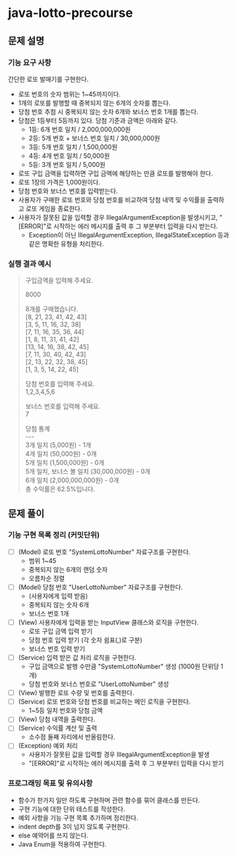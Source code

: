 # java-lotto-precourse

## 문제 설명
### 기능 요구 사항
간단한 로또 발매기를 구현한다.

- 로또 번호의 숫자 범위는 1~45까지이다.
- 1개의 로또를 발행할 때 중복되지 않는 6개의 숫자를 뽑는다.
- 당첨 번호 추첨 시 중복되지 않는 숫자 6개와 보너스 번호 1개를 뽑는다.
- 당첨은 1등부터 5등까지 있다. 당첨 기준과 금액은 아래와 같다. 
  - 1등: 6개 번호 일치 / 2,000,000,000원
  - 2등: 5개 번호 + 보너스 번호 일치 / 30,000,000원
  - 3등: 5개 번호 일치 / 1,500,000원
  - 4등: 4개 번호 일치 / 50,000원
  - 5등: 3개 번호 일치 / 5,000원
- 로또 구입 금액을 입력하면 구입 금액에 해당하는 만큼 로또를 발행해야 한다.
- 로또 1장의 가격은 1,000원이다.
- 당첨 번호와 보너스 번호를 입력받는다.
- 사용자가 구매한 로또 번호와 당첨 번호를 비교하여 당첨 내역 및 수익률을 출력하고 로또 게임을 종료한다.
- 사용자가 잘못된 값을 입력할 경우 IllegalArgumentException을 발생시키고, "[ERROR]"로 시작하는 에러 메시지를 출력 후 그 부분부터 입력을 다시 받는다.
  - Exception이 아닌 IllegalArgumentException, IllegalStateException 등과 같은 명확한 유형을 처리한다.

### 실행 결과 예시
<blockquote>
구입금액을 입력해 주세요.

8000

8개를 구매했습니다.  
[8, 21, 23, 41, 42, 43]  
[3, 5, 11, 16, 32, 38]  
[7, 11, 16, 35, 36, 44]  
[1, 8, 11, 31, 41, 42]  
[13, 14, 16, 38, 42, 45]  
[7, 11, 30, 40, 42, 43]  
[2, 13, 22, 32, 38, 45]  
[1, 3, 5, 14, 22, 45]  

당첨 번호를 입력해 주세요.  
1,2,3,4,5,6

보너스 번호를 입력해 주세요.  
7

당첨 통계  
    ---  
3개 일치 (5,000원) - 1개  
4개 일치 (50,000원) - 0개  
5개 일치 (1,500,000원) - 0개  
5개 일치, 보너스 볼 일치 (30,000,000원) - 0개  
6개 일치 (2,000,000,000원) - 0개  
총 수익률은 62.5%입니다.
</blockquote>

## 문제 풀이
### 기능 구현 목록 정리 (커밋단위)
- [ ] (Model) 로또 번호 "SystemLottoNumber" 자료구조를 구현한다. 
  - 범위 1~45
  - 중복되지 않는 6개의 랜덤 숫자
  - 오름차순 정렬
- [ ] (Model) 당첨 번호 "UserLottoNumber" 자료구조를 구현한다.
  - (사용자에게 입력 받음)
  - 중복되지 않는 숫자 6개
  - 보너스 번호 1개
- [ ] (View) 사용자에게 입력을 받는 InputView 클래스와 로직을 구현한다. 
  - 로또 구입 금액 입력 받기
  - 당첨 번호 입력 받기 (각 숫자 쉼표(,)로 구분)
  - 보너스 번호 입력 받기
- [ ] (Service) 입력 받은 값 처리 로직을 구현한다.
  - 구입 금액으로 발행 수만큼 "SystemLottoNumber" 생성 (1000원 단위당 1개)
  - 당첨 번호와 보너스 번호로 "UserLottoNumber" 생성
- [ ] (View) 발행한 로또 수량 및 번호를 출력한다.
- [ ] (Service) 로또 번호와 당첨 번호를 비교하는 메인 로직을 구현한다.
  - 1~5등 일치 번호와 당첨 금액
- [ ] (View) 당첨 내역을 출력한다.
- [ ] (Service) 수익률 계산 및 출력
  - 소수점 둘째 자리에서 반올림한다.
- [ ] (Exception) 예외 처리
  - 사용자가 잘못된 값을 입력할 경우 IllegalArgumentException을 발생
  - "[ERROR]"로 시작하는 에러 메시지를 출력 후 그 부분부터 입력을 다시 받기

### 프로그래밍 목표 및 유의사항
- 함수가 한가지 일만 하도록 구현하며 관련 함수를 묶어 클래스를 만든다.
- 구현 기능에 대한 단위 테스트를 작성한다.
- 예외 사항을 기능 구현 목록 추가하며 정리한다.
- indent depth를 3이 넘지 않도록 구현한다.
- else 예약어를 쓰지 않는다.
- Java Enum을 적용하여 구현한다.
